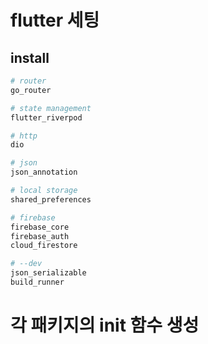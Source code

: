 # flutter 세팅

## install

```sh
# router
go_router

# state management
flutter_riverpod

# http
dio

# json
json_annotation

# local storage
shared_preferences

# firebase
firebase_core
firebase_auth
cloud_firestore

# --dev
json_serializable
build_runner
```

# 각 패키지의 init 함수 생성

```

```
